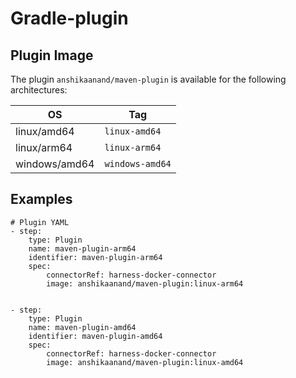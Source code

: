 # Gradle-plugin

## Plugin Image

The plugin `anshikaanand/maven-plugin` is available for the following architectures:

| OS            | Tag                                |
| ------------- | ---------------------------------- |
| linux/amd64   | `linux-amd64`                      |
| linux/arm64   | `linux-arm64`                      |
| windows/amd64 | `windows-amd64`                    |

## Examples

```
# Plugin YAML
- step:
    type: Plugin
    name: maven-plugin-arm64
    identifier: maven-plugin-arm64
    spec:
        connectorRef: harness-docker-connector
        image: anshikaanand/maven-plugin:linux-arm64
       

- step:
    type: Plugin
    name: maven-plugin-amd64
    identifier: maven-plugin-amd64
    spec:
        connectorRef: harness-docker-connector
        image: anshikaanand/maven-plugin:linux-amd64
        